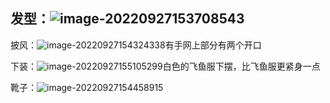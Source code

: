 ## 发型：![image-20220927153708543](C:\Users\24552\AppData\Roaming\Typora\typora-user-images\image-20220927153708543.png)



披风：![image-20220927154324338](C:\Users\24552\AppData\Roaming\Typora\typora-user-images\image-20220927154324338.png)有手网上部分有两个开口



下装：![image-20220927155105299](C:\Users\24552\AppData\Roaming\Typora\typora-user-images\image-20220927155105299.png)白色的飞鱼服下摆，比飞鱼服更紧身一点



靴子：![image-20220927154458915](C:\Users\24552\AppData\Roaming\Typora\typora-user-images\image-20220927154458915.png)